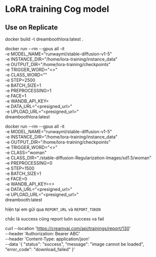 # LoRA training Cog model

## Use on Replicate

docker build -t dreamboothlora:latest .

docker run --rm --gpus all -it \
  -e MODEL_NAME="runwayml/stable-diffusion-v1-5" \
  -e INSTANCE_DIR="/home/lora-training/instance_data" \
  -e OUTPUT_DIR="/home/lora-training/checkpoints" \
  -e TRIGGER_WORD="<>" \
  -e CLASS_WORD="" \
  -e STEP=2500 \
  -e BATCH_SIZE=1 \
  -e PREPROCESSING=1 \
  -e FACE=1 \
  -e WANDB_API_KEY=<optional> \
  -e DATA_URL="<presigned_url>" \
  -e UPLOAD_URL="<presigned_url>" \
  dreamboothlora:latest 


docker run --rm --gpus all -it \
  -e MODEL_NAME="runwayml/stable-diffusion-v1-5" \
  -e INSTANCE_DIR="/home/lora-training/instance_data" \
  -e OUTPUT_DIR="/home/lora-training/checkpoints" \
  -e TRIGGER_WORD="<>" \
  -e CLASS="woman" \
  -e CLASS_DIR="./stable-diffusion-Regularization-Images/sd1.5/woman" \
  -e PREPROCESSING=0 \
  -e STEP=1500 \
  -e BATCH_SIZE=1 \
  -e FACE=0 \
  -e WANDB_API_KEY=<> \
  -e DATA_URL="<presigned_url>" \
  -e UPLOAD_URL="<presigned_url>" \
  dreambooth:latest

hiện tại em gửi qua `REPORT_URL` và `REPORT_TOKEN`

chắc là success cũng report luôn
success va fail

curl --location 'https://creamyai.com/api/trainings/report/130' \
--header 'Authorization: Bearer ABC' \
--header 'Content-Type: application/json' \
--data '{
    "status": "success",
    "message": "image cannot be loaded",
    "error_code": "download_failed"
}'